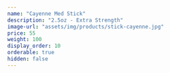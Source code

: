 ```yaml
---
name: "Cayenne Med Stick"
description: "2.5oz - Extra Strength"
image-url: "assets/img/products/stick-cayenne.jpg"
price: 55
weight: 100
display_order: 10
orderable: true
hidden: false
---
```

